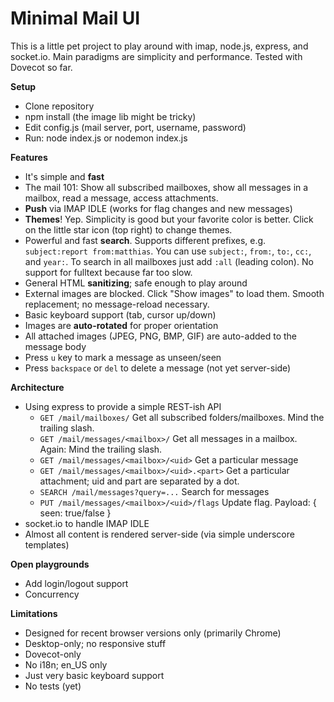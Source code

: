 # Minimal Mail UI

This is a little pet project to play around with imap, node.js, express, and socket.io. Main paradigms are simplicity and performance. Tested with Dovecot so far.

**Setup**

* Clone repository
* npm install (the image lib might be tricky)
* Edit config.js (mail server, port, username, password)
* Run: node index.js or nodemon index.js

**Features**

* It's simple and **fast**
* The mail 101: Show all subscribed mailboxes, show all messages in a mailbox, read a message, access attachments.
* **Push** via IMAP IDLE (works for flag changes and new messages)
* **Themes**! Yep. Simplicity is good but your favorite color is better. Click on the little star icon (top right) to change themes.
* Powerful and fast **search**. Supports different prefixes, e.g. `subject:report from:matthias`. You can use `subject:`, `from:`, `to:`, `cc:`, and `year:`. To search in all mailboxes just add `:all` (leading colon). No support for fulltext because far too slow.
* General HTML **sanitizing**; safe enough to play around
* External images are blocked. Click "Show images" to load them. Smooth replacement; no message-reload necessary.
* Basic keyboard support (tab, cursor up/down)
* Images are **auto-rotated** for proper orientation
* All attached images (JPEG, PNG, BMP, GIF) are auto-added to the message body
* Press `u` key to mark a message as unseen/seen
* Press `backspace` or `del` to delete a message (not yet server-side)

**Architecture**

* Using express to provide a simple REST-ish API
  * `GET /mail/mailboxes/` Get all subscribed folders/mailboxes. Mind the trailing slash.
  * `GET /mail/messages/<mailbox>/` Get all messages in a mailbox. Again: Mind the trailing slash.
  * `GET /mail/messages/<mailbox>/<uid>` Get a particular message
  * `GET /mail/messages/<mailbox>/<uid>.<part>` Get a particular attachment; uid and part are separated by a dot.
  * `SEARCH /mail/messages?query=...` Search for messages
  * `PUT /mail/messages/<mailbox>/<uid>/flags` Update flag. Payload: { seen: true/false }
* socket.io to handle IMAP IDLE
* Almost all content is rendered server-side (via simple underscore templates)

**Open playgrounds**

* Add login/logout support
* Concurrency

**Limitations**

* Designed for recent browser versions only (primarily Chrome)
* Desktop-only; no responsive stuff
* Dovecot-only
* No i18n; en_US only
* Just very basic keyboard support
* No tests (yet)
